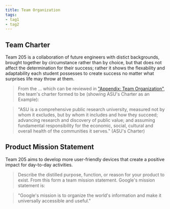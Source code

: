 ```yaml
---
title: Team Organization
tags:
- tag1
- tag2
---
```


## Team Charter

Team 205 is a collaboration of future engineers with distict backgrounds, brought together by circumstance rather than by choice, but that does not affect the determination for their success; rather it shows the flexability and adaptability each student possesses to create  success no matter what surprises life may throw at them.

>From the ... which can be reviewed in ["Appendix: Team Organization"](https://embedded-systems-design.github.io/EGR304TeamTemplate/Appendix/App-Team-Org/), the team's charter formed to be (showing ASU's Charter as an Example):

> "ASU is a comprehensive public research university, measured not by whom it excludes, but by whom it includes and how they succeed; advancing research and discovery of public value; and assuming fundamental responsibility for the economic, social, cultural and overall health of the communities it serves." (ASU's Charter)

## Product Mission Statement

Team 205 aims to develop more user-friendly devices that create a positive impact for day-to-day activities.

>Describe the distilled purpose, function, or reason for your product to exist. From this form a team mission statement. Google's mission statement is:

 > "Google's mission is to organize the world's information and make it universally accessible and useful."
